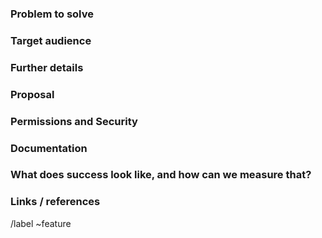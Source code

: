 ### Problem to solve

<!-- What problem do we solve? -->

### Target audience

<!--- For whom are we doing this? Include a [persona](https://about.gitlab.com/handbook/marketing/product-marketing/roles-personas/)
listed below, if applicable, along with its [label](https://gitlab.com/groups/gitlab-org/-/labels?search=persona%3A),
or define a specific company role, e.g. "Release Manager".

Existing personas are: (copy relevant personas out of this comment, and delete any persona that does not apply)

- [Parker](https://design.gitlab.com/research/personas/#persona-parker), Product Manager
/label ~"Persona: Product Manager"

- [Delaney](https://design.gitlab.com/research/personas/#persona-delaney), Development Team Lead
/label ~"Persona: Development Team Lead"

- [Sasha](https://design.gitlab.com/research/personas/#persona-sasha), Software Developer
/label ~"Persona: Software developer"

- [Devon](https://design.gitlab.com/research/personas/#persona-devon), DevOps Engineer
/label ~"Persona: DevOps Engineer"

- [Sidney](https://design.gitlab.com/research/personas/#persona-sidney), Systems Administrator
/label ~"Persona: Systems Administrator"

- [Sam](https://design.gitlab.com/research/personas/#persona-sam), Security Analyst
/label ~"Persona: Security Analyst"
-->

### Further details

<!-- Include use cases, benefits, and/or goals (contributes to our vision?) -->

### Proposal

<!-- How are we going to solve the problem? Try to include the user journey! https://about.gitlab.com/handbook/journeys/#user-journey -->

### Permissions and Security

<!-- What permissions are required to perform the described actions? Are they consistent with the existing permissions as documented for users, groups, and projects as appropriate? Is the proposed behavior consistent between the UI, API, and other access methods (e.g. email replies)? -->

### Documentation

<!-- See the Feature Change Documentation Workflow https://docs.gitlab.com/ee/development/documentation/feature-change-workflow.html
Add all known Documentation Requirements here, per https://docs.gitlab.com/ee/development/documentation/feature-change-workflow.html#documentation-requirements -->

### What does success look like, and how can we measure that?

<!-- Define both the success metrics and acceptance criteria. Note that success metrics indicate the desired business outcomes, while acceptance criteria indicate when the solution is working correctly. If there is no way to measure success, link to an issue that will implement a way to measure this. -->

### Links / references

/label ~feature
